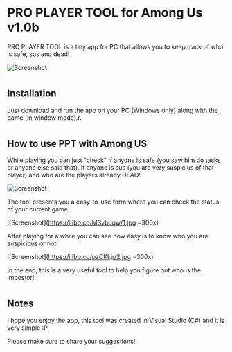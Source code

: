 # PRO PLAYER TOOL for Among Us v1.0b

PRO PLAYER TOOL is a tiny app for PC that allows you to keep track of who is safe, sus and dead!

![Screenshot](https://i.ibb.co/ZG8rrSt/logo.jpg)

#
## Installation

Just download and run the app on your PC (Windows only) along with the game (in window mode).r.

#
## How to use PPT with Among US

While playing you can just "check" if anyone is safe (you saw him do tasks or anyone else said that), if anyone is sus (you are very suspicius of that player) and who are the players already DEAD!

![Screenshot](https://i.ibb.co/ftDtVFt/ppt-screen.jpg)

The tool presents you a easy-to-use form where you can check the status of your current game.

![Screenshot](https://i.ibb.co/MSvbJqw/1.jpg =300x)

After playing for a while you can see how easy is to know who you are suspicious or not!

![Screenshot](https://i.ibb.co/pzCKkjr/2.jpg =300x)


In the end, this is a very useful tool to help you figure out who is the impostor!

#
## Notes

I hope you enjoy the app, this tool was created in Visual Studio (C#) and it is very simple :P

Please make sure to share your suggestions!
